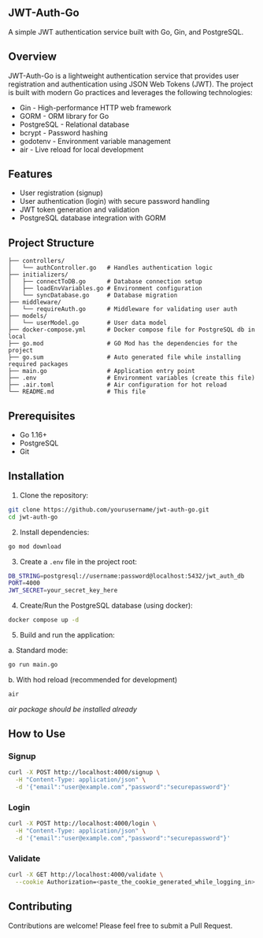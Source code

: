 ## JWT-Auth-Go

A simple JWT authentication service built with Go, Gin, and PostgreSQL.

## Overview
JWT-Auth-Go is a lightweight authentication service that provides user registration and authentication using JSON Web Tokens (JWT). The project is built with modern Go practices and leverages the following technologies:

- Gin - High-performance HTTP web framework
- GORM - ORM library for Go
- PostgreSQL - Relational database
- bcrypt - Password hashing
- godotenv - Environment variable management
- air - Live reload for local development

## Features

- User registration (signup)
- User authentication (login) with secure password handling
- JWT token generation and validation
- PostgreSQL database integration with GORM

## Project Structure

```
├── controllers/
│   └── authController.go   # Handles authentication logic
├── initializers/
│   ├── connectToDB.go      # Database connection setup
│   ├── loadEnvVariables.go # Environment configuration
│   └── syncDatabase.go     # Database migration
├── middleware/
│   └── requireAuth.go      # Middleware for validating user auth
├── models/
│   └── userModel.go        # User data model
├── docker-compose.yml      # Docker compose file for PostgreSQL db in local
├── go.mod                  # GO Mod has the dependencies for the project 
├── go.sum                  # Auto generated file while installing required packages
├── main.go                 # Application entry point
├── .env                    # Environment variables (create this file)
├── .air.toml               # Air configuration for hot reload
└── README.md               # This file
```

## Prerequisites

- Go 1.16+
- PostgreSQL
- Git

## Installation

1. Clone the repository:

```bash
git clone https://github.com/yourusername/jwt-auth-go.git
cd jwt-auth-go
```

2. Install dependencies:

```bash
go mod download
```

3. Create a `.env` file in the project root:

```bash
DB_STRING=postgresql://username:password@localhost:5432/jwt_auth_db
PORT=4000
JWT_SECRET=your_secret_key_here
```

4. Create/Run the PostgreSQL database (using docker):

```bash
docker compose up -d
```

5. Build and run the application:

a. Standard mode:

```bash
go run main.go
```

b. With hod reload (recommended for development)

```bash
air
```

*air package should be installed already*

## How to Use

### Signup

```bash
curl -X POST http://localhost:4000/signup \
  -H "Content-Type: application/json" \
  -d '{"email":"user@example.com","password":"securepassword"}'
```

### Login

```bash
curl -X POST http://localhost:4000/login \
  -H "Content-Type: application/json" \
  -d '{"email":"user@example.com","password":"securepassword"}'
```

### Validate

```bash
curl -X GET http://localhost:4000/validate \
  --cookie Authorization=<paste_the_cookie_generated_while_logging_in>
```

## Contributing
Contributions are welcome! Please feel free to submit a Pull Request.
